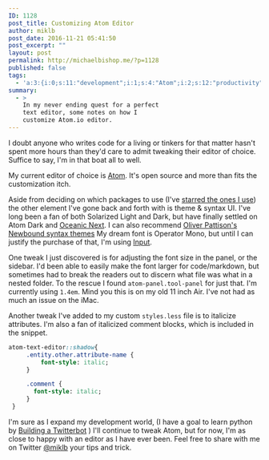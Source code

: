 ```yaml
---
ID: 1128
post_title: Customizing Atom Editor
author: miklb
post_date: 2016-11-21 05:41:50
post_excerpt: ""
layout: post
permalink: http://michaelbishop.me/?p=1128
published: false
tags:
  - 'a:3:{i:0;s:11:"development";i:1;s:4:"Atom";i:2;s:12:"productivity";}'
summary:
  - >
    In my never ending quest for a perfect
    text editor, some notes on how I
    customize Atom.io editor.
---
```

I doubt anyone who writes code for a living or tinkers for that matter hasn't spent more hours than they'd care to admit tweaking their editor of choice. Suffice to say, I'm in that boat all to well.

My current editor of choice is [Atom](http://atom.io). It's open source and more than fits the customization itch.

Aside from deciding on which packages to use (I've
[starred the ones I use](https://atom.io/users/miklb/stars)) the other element I've gone back and forth with is theme &amp; syntax UI. I've long been a fan of both Solarized Light and Dark, but have finally settled on Atom Dark and [Oceanic Next](https://atom.io/themes/oceanic-next). I can also recommend [Oliver Pattison's](https://olivermak.es) [Newbound syntax themes](https://atom.io/users/opattison) My dream font is Operator Mono, but until I can justify the purchase of that, I'm using [Input](http://input.fontbureau.com/info/).

One tweak I just discovered is for adjusting the font size in the panel, or the sidebar. I'd been able to easily make the font larger for code/markdown, but sometimes had to break the readers out to discern what file was what in a nested folder. To the rescue I found `atom-panel.tool-panel` for just that. I'm currently using `1.4em`. Mind you this is on my old 11 inch Air. I've not had as much an issue on the iMac.

Another tweak I've added to my custom `styles.less` file is to italicize attributes. I'm also a fan of italicized comment blocks, which is included in the snippet.

``` sass
atom-text-editor::shadow{
     .entity.other.attribute-name {
         font-style: italic;
     }

     .comment {
       font-style: italic;
     }
 }
```
I'm sure as I expand my development world, (I have a goal to learn python by [Building a Twitterbot](https://miklb.com/building-a-twitterbot) ) I'll continue to tweak Atom, but for now, I'm as close to happy with an editor as I have ever been. Feel free to share with me on Twitter [@miklb](https://twitter.com/miklb) your tips and trick.
<a href="https://brid.gy/publish/twitter"></a>